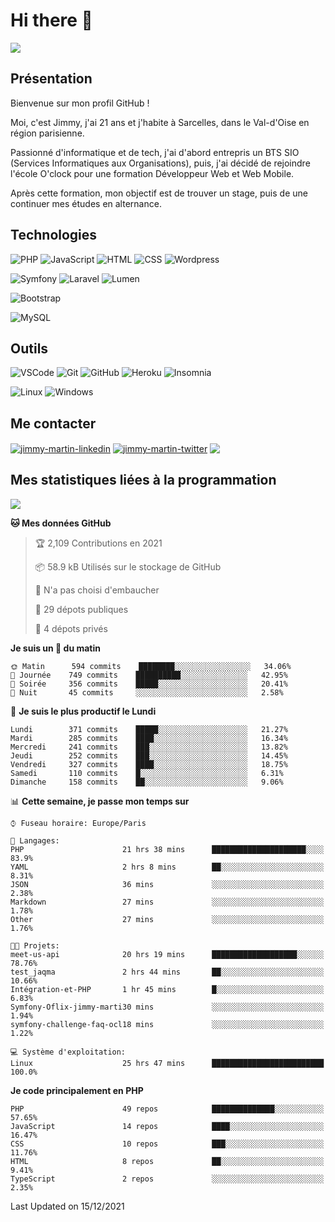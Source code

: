 # Hi there 👋

![](https://komarev.com/ghpvc/?username=jimmy-martin&color=1a1b27)

<!--
**jimmy-martin/jimmy-martin** is a ✨ _special_ ✨ repository because its `README.md` (this file) appears on your GitHub profile.

Here are some ideas to get you started:

- 🔭 I’m currently working on ...
- 🌱 I’m currently learning ...
- 👯 I’m looking to collaborate on ...
- 🤔 I’m looking for help with ...
- 💬 Ask me about ...
- 📫 How to reach me: ...
- 😄 Pronouns: ...
- ⚡ Fun fact: ...
-->

## Présentation

Bienvenue sur mon profil GitHub !

Moi, c'est Jimmy, j'ai 21 ans et j'habite à Sarcelles, dans le Val-d'Oise en région parisienne.

Passionné d'informatique et de tech, j'ai d'abord entrepris un BTS SIO (Services Informatiques aux Organisations), puis, j'ai décidé de rejoindre l'école O'clock pour une formation Développeur Web et Web Mobile.

Après cette formation, mon objectif est de trouver un stage, puis de une continuer mes études en alternance.

## Technologies

<div>

![PHP](https://img.shields.io/badge/PHP-777BB4?style=for-the-badge&logo=php&logoColor=white) ![JavaScript](https://img.shields.io/badge/JavaScript-F7DF1E?style=for-the-badge&logo=javascript&logoColor=black) ![HTML](https://img.shields.io/badge/HTML-E34F26?style=for-the-badge&logo=html5&logoColor=white) ![CSS](https://img.shields.io/badge/CSS-1572B6?&style=for-the-badge&logo=css3&logoColor=white) ![Wordpress](https://img.shields.io/badge/WordPress-0078D6?style=for-the-badge&logo=wordpress&logoColor=white)

</div>
<div>

![Symfony](https://img.shields.io/badge/Symfony-092E20?style=for-the-badge&logo=symfony&logoColor=white) ![Laravel](https://img.shields.io/badge/Laravel-FF2D20?style=for-the-badge&logo=laravel&logoColor=white) ![Lumen](https://img.shields.io/badge/Lumen-FF2D20?style=for-the-badge&logo=lumen&logoColor=white)

</div>
<div>

![Bootstrap](https://img.shields.io/badge/Bootstrap-563D7C?style=for-the-badge&logo=bootstrap&logoColor=white)

</div>
<div>

![MySQL](https://img.shields.io/badge/MySQL-4479A1?style=for-the-badge&logo=mysql&logoColor=white)

</div>

## Outils

![VSCode](https://img.shields.io/badge/VSCode-007ACC?style=for-the-badge&logo=visual-studio-code&logoColor=white)
![Git](https://img.shields.io/badge/Git-F05032?style=for-the-badge&logo=git&logoColor=white)
![GitHub](https://img.shields.io/badge/GitHub-100000?style=for-the-badge&logo=github&logoColor=white)
![Heroku](https://img.shields.io/badge/Heroku-6762a6?style=for-the-badge&logo=heroku&logoColor=white)
![Insomnia](https://img.shields.io/badge/Insomnia-5600cd?style=for-the-badge&logo=insomnia&logoColor=white)

![Linux](https://img.shields.io/badge/Linux-FCC624?style=for-the-badge&logo=linux&logoColor=white)
![Windows](https://img.shields.io/badge/Windows-0078D6?style=for-the-badge&logo=windows&logoColor=white)

## Me contacter

<p>
<a href="https://www.linkedin.com/in/jimmy-martin-dev/" target="blank"><img align="center" src="https://img.shields.io/badge/-LinkedIn-0077B5?style=for-the-badge&logo=Linkedin&logoColor=white&link=https://www.linkedin.com/in/jimmy-martin-dev/" alt="jimmy-martin-linkedin"/></a>
<a href="https://twitter.com/jimmydev_" target="blank"><img align="center" src="https://img.shields.io/badge/-Twitter-1DA1F2?style=for-the-badge&logo=Twitter&logoColor=white&link=https://twitter.com/jimmydev_" alt="jimmy-martin-twitter"/></a>
 <a href="mailto:jimmy.martin952@gmail.com" target="blank"><img align="center" src="https://img.shields.io/badge/gmail-D14836?style=for-the-badge&logo=gmail&logoColor=white" /></a>
</p>

## Mes statistiques liées à la programmation

<a href="https://github-readme-stats.vercel.app/api/top-langs/?username=jimmy-martin&layout=compact">
  <img align="center" src="https://github-readme-stats.vercel.app/api/top-langs/?username=jimmy-martin&layout=compact"/>
</a>



<!--START_SECTION:waka-->
**🐱 Mes données GitHub** 

> 🏆 2,109 Contributions en 2021
 > 
> 📦 58.9 kB Utilisés sur le stockage de GitHub 
 > 
> 🚫 N'a pas choisi d'embaucher
 > 
> 📜 29 dépots publiques 
 > 
> 🔑 4 dépots privés  
 > 
**Je suis un 🐤 du matin** 

```text
🌞 Matin      594 commits    ████████░░░░░░░░░░░░░░░░░   34.06% 
🌆 Journée    749 commits    ██████████░░░░░░░░░░░░░░░   42.95% 
🌃 Soirée     356 commits    █████░░░░░░░░░░░░░░░░░░░░   20.41% 
🌙 Nuit       45 commits     ░░░░░░░░░░░░░░░░░░░░░░░░░   2.58%

```
📅 **Je suis le plus productif le Lundi** 

```text
Lundi        371 commits    █████░░░░░░░░░░░░░░░░░░░░   21.27% 
Mardi        285 commits    ████░░░░░░░░░░░░░░░░░░░░░   16.34% 
Mercredi     241 commits    ███░░░░░░░░░░░░░░░░░░░░░░   13.82% 
Jeudi        252 commits    ███░░░░░░░░░░░░░░░░░░░░░░   14.45% 
Vendredi     327 commits    ████░░░░░░░░░░░░░░░░░░░░░   18.75% 
Samedi       110 commits    █░░░░░░░░░░░░░░░░░░░░░░░░   6.31% 
Dimanche     158 commits    ██░░░░░░░░░░░░░░░░░░░░░░░   9.06%

```


📊 **Cette semaine, je passe mon temps sur** 

```text
⌚︎ Fuseau horaire: Europe/Paris

💬 Langages: 
PHP                      21 hrs 38 mins      █████████████████████░░░░   83.9% 
YAML                     2 hrs 8 mins        ██░░░░░░░░░░░░░░░░░░░░░░░   8.31% 
JSON                     36 mins             ░░░░░░░░░░░░░░░░░░░░░░░░░   2.38% 
Markdown                 27 mins             ░░░░░░░░░░░░░░░░░░░░░░░░░   1.78% 
Other                    27 mins             ░░░░░░░░░░░░░░░░░░░░░░░░░   1.76%

🐱‍💻 Projets: 
meet-us-api              20 hrs 19 mins      ███████████████████░░░░░░   78.76% 
test_jaqma               2 hrs 44 mins       ██░░░░░░░░░░░░░░░░░░░░░░░   10.66% 
Intégration-et-PHP       1 hr 45 mins        █░░░░░░░░░░░░░░░░░░░░░░░░   6.83% 
Symfony-Oflix-jimmy-marti30 mins             ░░░░░░░░░░░░░░░░░░░░░░░░░   1.94% 
symfony-challenge-faq-ocl18 mins             ░░░░░░░░░░░░░░░░░░░░░░░░░   1.22%

💻 Système d'exploitation: 
Linux                    25 hrs 47 mins      █████████████████████████   100.0%

```

**Je code principalement en PHP** 

```text
PHP                      49 repos            ██████████████░░░░░░░░░░░   57.65% 
JavaScript               14 repos            ████░░░░░░░░░░░░░░░░░░░░░   16.47% 
CSS                      10 repos            ███░░░░░░░░░░░░░░░░░░░░░░   11.76% 
HTML                     8 repos             ██░░░░░░░░░░░░░░░░░░░░░░░   9.41% 
TypeScript               2 repos             ░░░░░░░░░░░░░░░░░░░░░░░░░   2.35%

```



 Last Updated on 15/12/2021
<!--END_SECTION:waka-->


